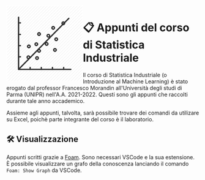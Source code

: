 <img src="attachments/stin.png" width=200 align=left>

# 📋 Appunti del corso di Statistica Industriale
Il corso di Statistica Industriale (o Introduzione al Machine Learning) è stato erogato dal professor Francesco Morandin all'Università degli studi di Parma (UNIPR) nell'A.A. 2021-2022. Questi sono gli appunti che raccolti durante tale anno accademico.

Assieme agli appunti, talvolta, sarà possibile trovare dei comandi da utilizare su Excel, poichè parte integrante del corso è il laboratorio.

## 🛠 Visualizzazione
Appunti scritti grazie a [Foam](https://foambubble.github.io).
Sono necessari VSCode e la sua estensione.
È possibile visualizzare un grafo della conoscenza lanciando il comando `Foam: Show Graph` da VSCode.
